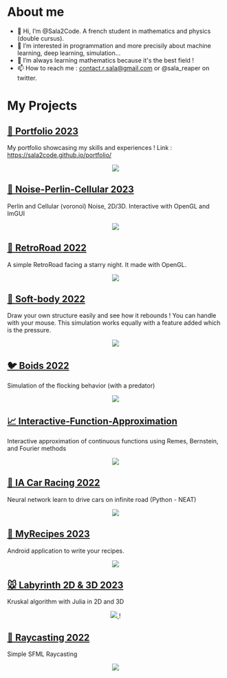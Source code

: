 # About me

- 👋 Hi, I’m @Sala2Code. A french student in mathematics and physics (double cursus).
- 👀 I’m interested in programmation and more precisily about machine learning, deep learning, simulation...
- 🌱 I’m always learning mathematics because it's the best field !
- 📫 How to reach me : contact.r.sala@gmail.com or @sala_reaper on twitter.


# My Projects

## [ 🐙 Portfolio 2023](https://github.com/Sala2Code/portfolio)
My portfolio showcasing my skills and experiences !
Link : https://sala2code.github.io/portfolio/
<p align="center">
  <a href="https://github.com/Sala2Code/portfolio">
    <img src="https://user-images.githubusercontent.com/109032171/222574675-a0f4aef0-ccfc-4f5e-94d5-786680b1f8f6.gif">
  </a>

</p>

## [ 🎲 Noise-Perlin-Cellular 2023](https://github.com/Sala2Code/Noise-Perlin-Cellular)
Perlin and Cellular (voronoï) Noise, 2D/3D. Interactive with OpenGL and ImGUI

<p align="center">
  <a href="https://github.com/Sala2Code/Noise-Perlin-Cellular">
    <img src="https://github.com/Sala2Code/Sala2Code/assets/109032171/dcceff4d-a75c-4282-b6da-d90f7bf91860">
  </a>

</p>


## [ 🌌 RetroRoad 2022](https://github.com/Sala2Code/RetroRoad)
A simple RetroRoad facing a starry night. It made with OpenGL.
<p align="center">
  <a href="https://github.com/Sala2Code/RetroRoad">
    <img src="https://user-images.githubusercontent.com/109032171/212911887-32bdde6b-039d-42d8-8cc0-b31b72c12ddf.png">
  </a>
</p>



## [ 🍮 Soft-body 2022](https://github.com/Sala2Code/Soft-Body)
Draw your own structure easily and see how it rebounds ! You can handle with your mouse. This simulation works equally with a feature added which is the pressure.
<p align="center">
  <a href="https://github.com/Sala2Code/Soft-Body">
    <img src="https://user-images.githubusercontent.com/109032171/212907622-bc5a428e-4545-4795-9407-925641832743.png">
  </a>
</p>


## [ 🐦 Boids 2022](https://github.com/Sala2Code/boids)
Simulation of the flocking behavior (with a predator)

<p align="center">
  <a href="https://github.com/Sala2Code/boids">
    <img src="https://user-images.githubusercontent.com/109032171/212928953-f215fdae-1d5a-4f7a-8fec-647cbde15125.gif">
  </a>
</p>

## [ 📈  Interactive-Function-Approximation](https://github.com/Sala2Code/Interactive-Function-Approximation)
Interactive approximation of continuous functions using Remes, Bernstein, and Fourier methods

<p align="center">
  <a href="https://github.com/Sala2Code/Sala2Code/assets/109032171/1721f0fb-4fbf-4734-b4cb-f9cba0f397b2" alt="Interactive function approximation">
    <img src="https://github.com/Sala2Code/Sala2Code/assets/109032171/e63e6fb9-a6c1-4ba2-b838-b56defc2cbbb">
  </a>
</p>



## [ 🚗 IA Car Racing 2022](https://github.com/Sala2Code/IA_Car_Racing)
Neural network learn to drive cars on infinite road (Python - NEAT)

<p align="center">
  <a href="https://github.com/Sala2Code/boids">
    <img src="https://user-images.githubusercontent.com/109032171/212931882-cc96a0dd-937d-4bc6-b367-11432588eba2.png">
  </a>
</p>


## [ 🦀 MyRecipes 2023](https://github.com/Sala2Code/MyRecipes)
Android application to write your recipes. 
<p align="center">
  <a href="https://github.com/Sala2Code/boids">
    <img src="https://user-images.githubusercontent.com/109032171/212910888-c8bc746d-352f-43ec-afdf-22ad6c445b85.png">
  </a>
</p>


## [ 🐭 Labyrinth 2D & 3D 2023](https://github.com/Sala2Code/Labyrinthe-2d-and-3d)
Kruskal algorithm with Julia in 2D and 3D
<p align="center">
  <a href="[https://github.com/Sala2Code/boids](https://github.com/Sala2Code/Labyrinthe-2d-and-3d)">
    <img src="https://user-images.githubusercontent.com/109032171/213881755-f41b6f39-955f-4c72-82d3-871f10b48a4f.gif">
  </a>!
</p>

## [ 🧱 Raycasting 2022](https://github.com/Sala2Code/Raycasting)
Simple SFML Raycasting 
<p align="center">
  <a href="https://github.com/Sala2Code/boids">
    <img src="https://user-images.githubusercontent.com/109032171/212930420-20509eef-e070-41cd-970a-9baa01a23de3.png">
  </a>
</p>

